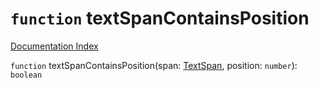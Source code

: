 # `function` textSpanContainsPosition

[Documentation Index](../README.md)

`function` textSpanContainsPosition(span: [TextSpan](../interface.TextSpan/README.md), position: `number`): `boolean`

